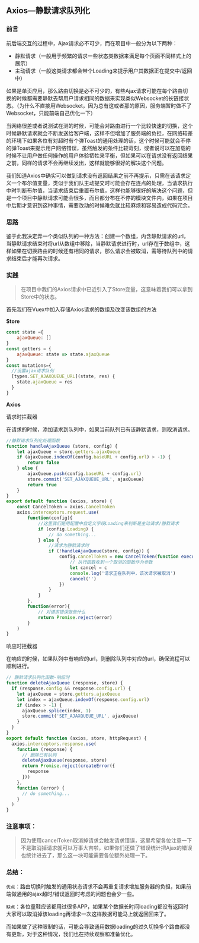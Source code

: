 ## Axios—静默请求队列化

### 前言

前后端交互的过程中，Ajax请求必不可少，而在项目中一般分为以下两种：

* 静默请求（一般用于频繁的请求一些状态类数据来满足每个页面不同样式上的展示）
* 主动请求（一般这类请求都会带个Loading来提示用户其数据正在提交中/返回中）

如果是单页应用，那么路由切换是必不可少的，有些Ajax请求可能在每个路由切换的时候都需要静默去帮用户请求相同的数据来实现类似Websocket的长链接状态。（为什么不直接用Websocket，因为总有这或者那的原因，服务端暂时做不了Websocket，只能前端自己优化一下）

当网络很差或者说测试在测的时候，可能会对路由进行一个比较快速的切换，这个时候静默请求就会不断发送给客户端，这样不但增加了服务端的负担，在网络较差的环境下如果各位有对超时有个弹Toast的通用处理的话，这个时候可能就会不停的弹Toast来提示用户网络错误，虽然触发的条件比较苛刻，或者说可以在加载的时候不让用户做任何操作的用户体验牺牲来平衡，但如果可以在请求没有返回结果之前，同样的请求不会再继续发出，这样就能够很好的解决这个问题。

我们知道Axios中确实可以做到请求没有返回结果之前不再提示，只需在该请求定义一个布尔值变量，类似于我们队主动提交时可能会存在连点的处理，当请求执行中时判断布尔值，当请求结束后重置布尔值，这样也能够很好的解决这个问题，但是一个项目中静默请求可能会很多，而且都分布在不停的模块文件内，如果在项目中后期才意识到这种事情，需要改动的时候难免就比较麻烦和容易造成代码冗余。

### 思路

鉴于此我决定弄一个类似队列的一种方法：创建一个数组，内含静默请求的url，当静默请求结束时将url从数组中移除，当静默请求进行时，url存在于数组中，这样如果在切换路由的时候还有相同的请求，那么请求会被取消，需等待队列中的请求结束后才能再次请求。

### 实践

> 在项目中我们的Axios请求中已近引入了Store变量，这意味着我们可以拿到Store中的状态。

首先我们在Vuex中加入存储Axios请求的数组及改变该数组的方法

**Store**

```javascript
const state ={
    ajaxQueue: []
}
const getters = {
    ajaxQueue: state => state.ajaxQueue
}
const mutations={
  //设置ajax请求队列
  [types.SET_AJAXQUEUE_URL](state, res) {
    state.ajaxQueue = res
  }
}
```

**Axios**

请求时拦截器

在请求的时候，添加请求到队列中，如果当前队列已有该静默请求，则取消请求。

```javascript
//静默请求队列化处理函数
function handleAjaxQueue (store, config) {
    let ajaxQueue = store.getters.ajaxQueue
    if (ajaxQueue.indexOf(config.baseURL + config.url) > -1) {
        return false
    } else {
        ajaxQueue.push(config.baseURL + config.url)
        store.commit('SET_AJAXQUEUE_URL', ajaxQueue)
        return true
    }
}
export default function (axios, store) {
    const CancelToken = axios.CancelToken
    axios.interceptors.request.use(
        function(config){
            //这里我们是用配置中自定义字段Loading来判断是主动请求/静默请求
            if (config.Loading) {
                // do something...
            } else {
                //请求为静默请求时
                if (!handleAjaxQueue(store, config)) {
                    config.cancelToken = new CancelToken(function executor (c) {
                        // 执行函数收到一个取消的函数作为参数
                        let cancel = c
                        console.log('请求正在队列中，该次请求被取消')
                        cancel('')
                    })
                }
            }
        },
        function(error){
            // 对请求错误做些什么
            return Promise.reject(error)
        }
    )
}
```

响应时拦截器

在响应的时候，如果队列中有响应的url，则删除队列中对应的url，确保流程可以顺利进行。

```javascript
// 静默请求队列化函数-响应时
function deleteAjaxQueue (response, store) {
  if (response.config && response.config.url) {
    let ajaxQueue = store.getters.ajaxQueue
    let index = ajaxQueue.indexOf(response.config.url)
    if (index > -1) {
      ajaxQueue.splice(index, 1)
      store.commit('SET_AJAXQUEUE_URL', ajaxQueue)
    }
  }
}
export default function (axios, store, httpRequest) {
  axios.interceptors.response.use(
    function (response) {
      // 删除已有队列
      deleteAjaxQueue(response, store)
      return Promise.reject(createError({
        response
      }))
    },
    function (error) {
      // do something...
    }
  )
}
```

### 注意事项：

> 因为使用cancelToken取消掉请求会触发请求错误，这里希望各位注意一下不是取消掉请求就可以万事大吉啦，如果你们还做了错误统计把Ajax的错误也统计进去了，那么这一块可能需要各位额外处理一下。

### 总结：

`优点`：路由切换时触发的通用状态请求不会再重复请求增加服务器的负担，如果前端做通用的ajax超时/错误返回时考虑的问题也会少一些。

`缺点`：各位童鞋应该都用过很多APP，如果某个数据长时间loading都没有返回时大家可以取消掉该loading再请求一次这样数据可能马上就返回回来了。

而如果做了这种限制的话，可能会导致通用数据loading的过久切换多个路由都没有更新，对于这种情况，我们也在持续观察和准备优化。
